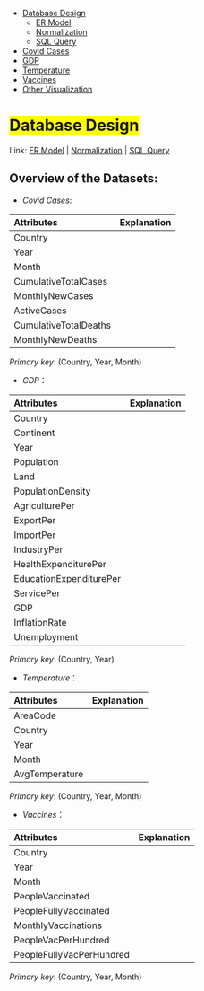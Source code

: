 <link rel="stylesheet" href="style.css">
<nav>
    <ul>
        <li><a href="/Data_Visualization_Covid_Temp_GDP/">Database Design</a>
            <ul>
                <li><a href="/Data_Visualization_Covid_Temp_GDP/ER/">ER Model</a></li>
                <li><a href="/Data_Visualization_Covid_Temp_GDP/Norm/">Normalization</a></li>
                <li><a href="/Data_Visualization_Covid_Temp_GDP/Query/">SQL Query</a></li>
            </ul>
        </li>
        <li><a href="/Data_Visualization_Covid_Temp_GDP/Cases/">Covid Cases</a></li>
        <li><a href="/Data_Visualization_Covid_Temp_GDP/GDP/">GDP</a></li>
        <li><a href="//Data_Visualization_Covid_Temp_GDPTemp/">Temperature</a></li>
        <li><a href="/Data_Visualization_Covid_Temp_GDP/Vac/">Vaccines</a></li>
        <li><a href="/Data_Visualization_Covid_Temp_GDP/Visual/">Other Visualization</a></li>
    </ul>
</nav>



# <span style="background-color: yellow;">Database Design</span>
Link: [ER Model](ER/ "Link to ER Model") | [Normalization](Norm/ "Link to Normalization") | [SQL Query](Query/ "Link to SQL Query")

## Overview of the Datasets:
- *Covid Cases*:

| Attributes               | Explanation                                                                     |
| :----------------------- | :------------------------------------------------------------------------------ |
| Country                  |                                                                               |
| Year                     |                                                                               |
| Month                    |                                                                               |
| CumulativeTotalCases     |                                                                               |
| MonthlyNewCases          |                                                                               |
| ActiveCases              |                                                                               |
| CumulativeTotalDeaths    |                                                                               |
| MonthlyNewDeaths         |                                                                               |

*Primary key*: (Country, Year, Month)

- *GDP*：

| Attributes               | Explanation                                                                     |
| :----------------------- | :------------------------------------------------------------------------------ |
| Country                  |                                                                               |
| Continent                |                                                                               |
| Year                     |                                                                               |
| Population               |                                                                               |
| Land                     |                                                                               |
| PopulationDensity        |                                                                               |
| AgriculturePer           |                                                                               |
| ExportPer                |                                                                               |
| ImportPer                |                                                                               |
| IndustryPer              |                                                                               |
| HealthExpenditurePer     |                                                                               |
| EducationExpenditurePer  |                                                                               |
| ServicePer               |                                                                               |
| GDP                      |                                                                               |
| InflationRate            |                                                                               |
| Unemployment             |                                                                               |

*Primary key*: (Country, Year)

- *Temperature*：

| Attributes               | Explanation                                                                     |
| :----------------------- | :------------------------------------------------------------------------------ |
| AreaCode                 |                                                                               |
| Country                  |                                                                               |
| Year                     |                                                                               |
| Month                    |                                                                               |
| AvgTemperature           |                                                                               |

*Primary key*: (Country, Year, Month)

- *Vaccines*：

| Attributes               | Explanation                                                                     |
| :----------------------- | :------------------------------------------------------------------------------ |
| Country                  |                                                                                 |
| Year                     |                                                                                 |
| Month                    |                                                                                 |
| PeopleVaccinated         |                                                                                 |
| PeopleFullyVaccinated    |                                                                                 |
| MonthlyVaccinations      |                                                                                 |
| PeopleVacPerHundred      |                                                                                 |
| PeopleFullyVacPerHundred |                                                                                 |

*Primary key*: (Country, Year, Month)
				

